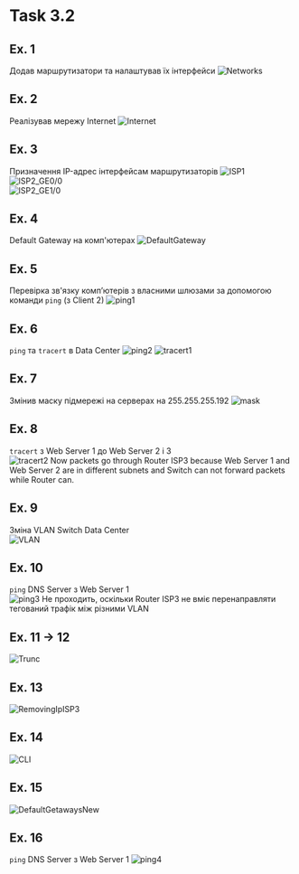 # Task 3.2

## Ex. 1
Додав маршрутизатори та налаштував їх інтерфейси
![Networks](./screenshots/1.png)

## Ex. 2
Реалізував мережу Internet
![Internet](./screenshots/2.png)

## Ex. 3
Призначення IP-адрес інтерфейсам маршрутизаторів
![ISP1](./screenshots/5.png)
![ISP2_GE0/0](./screenshots/4.png)  
![ISP2_GE1/0](./screenshots/3.png)  

## Ex. 4
Default Gateway на комп'ютерах
![DefaultGateway](./screenshots/6.png)

## Ex. 5
Перевірка зв'язку комп’ютерів з власними шлюзами за допомогою команди `ping` (з Client 2)
![ping1](./screenshots/7.png)

## Ex. 6
`ping` та `tracert` в Data Center
![ping2](./screenshots/8.png)
![tracert1](./screenshots/9.png)

## Ex. 7
Змінив маску підмережі на серверах на 255.255.255.192
![mask](./screenshots/10.png)

## Ex. 8
`tracert` з Web Server 1 до Web Server 2 і 3  
![tracert2](./screenshots/11.png)
Now packets go through Router ISP3 because Web Server 1 and Web Server 2 are in different subnets and Switch can not forward packets while Router can.  

## Ex. 9
Зміна VLAN Switch Data Center  
![VLAN](./screenshots/12.png)

## Ex. 10
`ping` DNS Server з Web Server 1  
![ping3](./screenshots/13.png)
Не проходить, оскільки Router ISP3 не вміє перенаправляти тегований трафік між різними VLAN  

## Ex. 11 -> 12
![Trunc](./screenshots/14.png)

## Ex. 13
![RemovingIpISP3](./screenshots/15.png)

## Ex. 14
![CLI](./screenshots/16.png)

## Ex. 15
![DefaultGetawaysNew](./screenshots/17.png)

## Ex. 16
`ping` DNS Server з Web Server 1
![ping4](./screenshots/18.png)